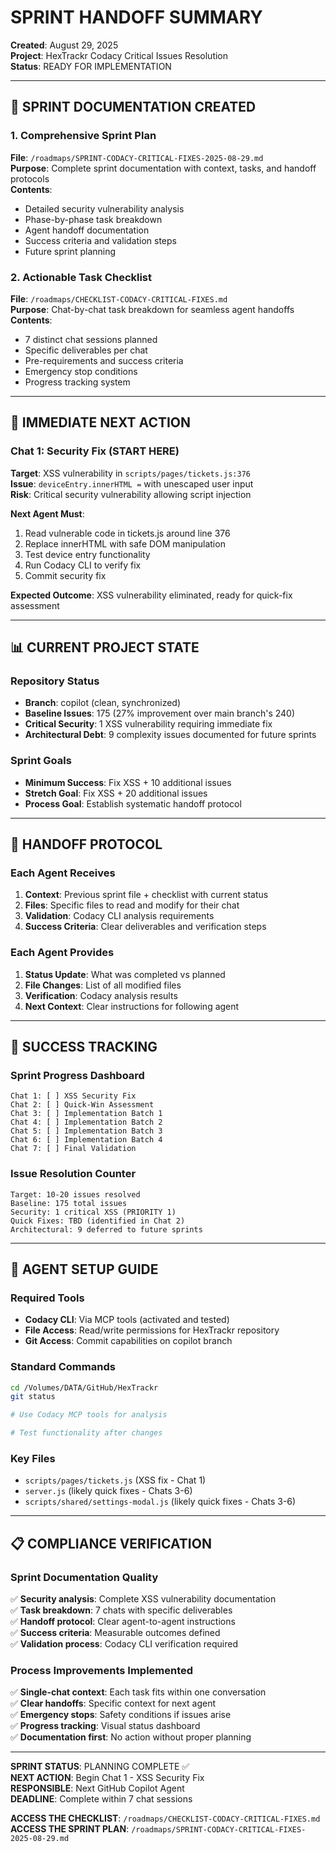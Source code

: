 # SPRINT HANDOFF SUMMARY

**Created**: August 29, 2025  
**Project**: HexTrackr Codacy Critical Issues Resolution  
**Status**: READY FOR IMPLEMENTATION

---

## 📄 SPRINT DOCUMENTATION CREATED

### 1. Comprehensive Sprint Plan

**File**: `/roadmaps/SPRINT-CODACY-CRITICAL-FIXES-2025-08-29.md`  
**Purpose**: Complete sprint documentation with context, tasks, and handoff protocols  
**Contents**:

- Detailed security vulnerability analysis
- Phase-by-phase task breakdown
- Agent handoff documentation
- Success criteria and validation steps
- Future sprint planning

### 2. Actionable Task Checklist

**File**: `/roadmaps/CHECKLIST-CODACY-CRITICAL-FIXES.md`  
**Purpose**: Chat-by-chat task breakdown for seamless agent handoffs  
**Contents**:

- 7 distinct chat sessions planned
- Specific deliverables per chat
- Pre-requirements and success criteria
- Emergency stop conditions
- Progress tracking system

---

## 🚨 IMMEDIATE NEXT ACTION

### Chat 1: Security Fix (START HERE)

**Target**: XSS vulnerability in `scripts/pages/tickets.js:376`  
**Issue**: `deviceEntry.innerHTML =` with unescaped user input  
**Risk**: Critical security vulnerability allowing script injection  

**Next Agent Must**:

1. Read vulnerable code in tickets.js around line 376
2. Replace innerHTML with safe DOM manipulation
3. Test device entry functionality
4. Run Codacy CLI to verify fix
5. Commit security fix

**Expected Outcome**: XSS vulnerability eliminated, ready for quick-fix assessment

---

## 📊 CURRENT PROJECT STATE

### Repository Status

- **Branch**: copilot (clean, synchronized)
- **Baseline Issues**: 175 (27% improvement over main branch's 240)
- **Critical Security**: 1 XSS vulnerability requiring immediate fix
- **Architectural Debt**: 9 complexity issues documented for future sprints

### Sprint Goals

- **Minimum Success**: Fix XSS + 10 additional issues
- **Stretch Goal**: Fix XSS + 20 additional issues
- **Process Goal**: Establish systematic handoff protocol

---

## 🔄 HANDOFF PROTOCOL

### Each Agent Receives

1. **Context**: Previous sprint file + checklist with current status
2. **Files**: Specific files to read and modify for their chat
3. **Validation**: Codacy CLI analysis requirements
4. **Success Criteria**: Clear deliverables and verification steps

### Each Agent Provides

1. **Status Update**: What was completed vs planned
2. **File Changes**: List of all modified files
3. **Verification**: Codacy analysis results
4. **Next Context**: Clear instructions for following agent

---

## 🎯 SUCCESS TRACKING

### Sprint Progress Dashboard

```text
Chat 1: [ ] XSS Security Fix
Chat 2: [ ] Quick-Win Assessment
Chat 3: [ ] Implementation Batch 1
Chat 4: [ ] Implementation Batch 2
Chat 5: [ ] Implementation Batch 3
Chat 6: [ ] Implementation Batch 4
Chat 7: [ ] Final Validation
```

### Issue Resolution Counter

```text
Target: 10-20 issues resolved
Baseline: 175 total issues
Security: 1 critical XSS (PRIORITY 1)
Quick Fixes: TBD (identified in Chat 2)
Architectural: 9 deferred to future sprints
```

---

## 🔧 AGENT SETUP GUIDE

### Required Tools

- **Codacy CLI**: Via MCP tools (activated and tested)
- **File Access**: Read/write permissions for HexTrackr repository
- **Git Access**: Commit capabilities on copilot branch

### Standard Commands

```bash
cd /Volumes/DATA/GitHub/HexTrackr
git status

# Use Codacy MCP tools for analysis

# Test functionality after changes

```

### Key Files

- `scripts/pages/tickets.js` (XSS fix - Chat 1)
- `server.js` (likely quick fixes - Chats 3-6)
- `scripts/shared/settings-modal.js` (likely quick fixes - Chats 3-6)

---

## 📋 COMPLIANCE VERIFICATION

### Sprint Documentation Quality

✅ **Security analysis**: Complete XSS vulnerability documentation  
✅ **Task breakdown**: 7 chats with specific deliverables  
✅ **Handoff protocol**: Clear agent-to-agent instructions  
✅ **Success criteria**: Measurable outcomes defined  
✅ **Validation process**: Codacy CLI verification required  

### Process Improvements Implemented

✅ **Single-chat context**: Each task fits within one conversation  
✅ **Clear handoffs**: Specific context for next agent  
✅ **Emergency stops**: Safety conditions if issues arise  
✅ **Progress tracking**: Visual status dashboard  
✅ **Documentation first**: No action without proper planning  

---

**SPRINT STATUS**: PLANNING COMPLETE ✅  
**NEXT ACTION**: Begin Chat 1 - XSS Security Fix  
**RESPONSIBLE**: Next GitHub Copilot Agent  
**DEADLINE**: Complete within 7 chat sessions  

**ACCESS THE CHECKLIST**: `/roadmaps/CHECKLIST-CODACY-CRITICAL-FIXES.md`  
**ACCESS THE SPRINT PLAN**: `/roadmaps/SPRINT-CODACY-CRITICAL-FIXES-2025-08-29.md`
